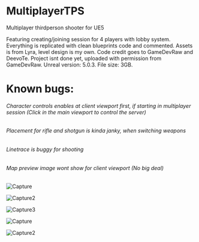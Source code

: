 # MultiplayerTPS
 Multiplayer thirdperson shooter for UE5

Featuring creating/joining session for 4 players with lobby system. Everything is replicated with clean blueprints code and commented. Assets is from Lyra, level design is my own. Code credit goes to GameDevRaw and DeevoTe. Project isnt done yet, uploaded with permission from GameDevRaw. Unreal version: 5.0.3. File size: 3GB.

# Known bugs:

###### Character controls enables at client viewport first, if starting in multiplayer session (Click in the main viewport to control the server)
###### Placement for rifle and shotgun is kinda janky, when switching weapons
###### Linetrace is buggy for shooting
###### Map preview image wont show for client viewport (No big deal)



![Capture](https://user-images.githubusercontent.com/2607194/207629008-05a23116-44d4-4c01-8134-d31f20675bd1.JPG)

![Capture2](https://user-images.githubusercontent.com/2607194/207461090-9e434687-51ca-495e-9056-9f31542c0769.JPG)

![Capture3](https://user-images.githubusercontent.com/2607194/207461098-28de4cf3-f678-4eec-9201-8d36893f5155.JPG)

![Capture](https://user-images.githubusercontent.com/2607194/207988598-04b292b8-135d-4a9d-87c2-9d556608371f.JPG)

![Capture2](https://user-images.githubusercontent.com/2607194/207616019-433d7d5e-320b-4d55-9ffb-584532db6820.JPG)

